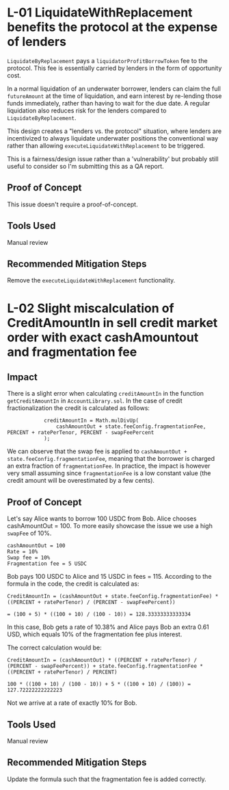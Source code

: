 # L-01 LiquidateWithReplacement benefits the protocol at the expense of lenders

`LiquidateByReplacement` pays a `liquidatorProfitBorrowToken` fee to the protocol. This fee is essentially carried by lenders in the form of opportunity cost.

In a normal liquidation of an underwater borrower, lenders can claim the full `futureAmount` at the time of liquidation, and earn interest by re-lending those funds immediately, rather than having to wait for the due date. A regular liquidation also reduces risk for the lenders compared to `LiquidateByReplacement`.

This design creates a "lenders vs. the protocol" situation, where lenders are incentivized to always liquidate underwater positions the conventional way rather than allowing `executeLiquidateWithReplacement` to be triggered.

This is a fairness/design issue rather than a 'vulnerability' but probably still useful to consider so I'm submitting this as a QA report.

## Proof of Concept

This issue doesn't require a proof-of-concept. 

## Tools Used

Manual review

## Recommended Mitigation Steps

Remove the `executeLiquidateWithReplacement` functionality.

# L-02 Slight miscalculation of CreditAmountIn in sell credit market order with exact cashAmountout and fragmentation fee

## Impact

There is a slight error when calculating `creditAmountIn` in the function `getCreditAmountIn` in `AccountLibrary.sol`. In the case of credit fractionalization the credit is calculated as follows:

```
            creditAmountIn = Math.mulDivUp(
                cashAmountOut + state.feeConfig.fragmentationFee, PERCENT + ratePerTenor, PERCENT - swapFeePercent
            );
```
We can observe that the swap fee is applied to `cashAmountOut + state.feeConfig.fragmentationFee`, meaning that the borrower is charged an extra fraction of `fragmentationFee`. In practice, the impact is however very small assuming since `fragmentationFee` is a low constant value (the credit amount will be overestimated by a few cents).

## Proof of Concept

Let's say Alice wants to borrow 100 USDC from Bob. Alice chooses cashAmountOut = 100. To more easily showcase the issue we use a high `swapFee` of 10%.

```
cashAmountOut = 100
Rate = 10%
Swap fee = 10%
Fragmentation fee = 5 USDC
```

Bob pays 100 USDC to Alice and 15 USDC in fees = 115. According to the formula in the code, the credit is calculated as:

```
CreditAmountIn = (cashAmountOut + state.feeConfig.fragmentationFee) * ((PERCENT + ratePerTenor) / (PERCENT - swapFeePercent))

= (100 + 5) * ((100 + 10) / (100 - 10)) = 128.33333333333334
```

In this case, Bob gets a rate of 10.38% and Alice pays Bob an extra 0.61 USD, which equals 10% of the fragmentation fee plus interest.

The correct calculation would be:

```
CreditAmountIn = (cashAmountOut) * ((PERCENT + ratePerTenor) / (PERCENT - swapFeePercent)) + state.feeConfig.fragmentationFee * ((PERCENT + ratePerTenor) / PERCENT)

100 * ((100 + 10) / (100 - 10)) + 5 * ((100 + 10) / (100)) = 127.72222222222223
```

Not we arrive at a rate of exactly 10% for Bob.

## Tools Used

Manual review

## Recommended Mitigation Steps

Update the formula such that the fragmentation fee is added correctly.